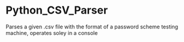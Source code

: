 # Python_CSV_Parser
Parses a given .csv file with the format of a password scheme testing machine, operates soley in a console
